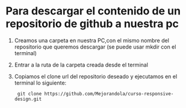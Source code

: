 Para descargar el contenido de un repositorio de github a nuestra pc
===========



1. Creamos una carpeta en nuestra PC,con el mismo nombre del repositorio que queremos descargar (se puede usar mkdir con el terminal)
2. Entrar a la ruta de la carpeta creada desde el terminal
3. Copiamos el clone url del repositorio deseado y ejecutamos en el terminal lo siguiente:

		git clone https://github.com/Mejorandola/curso-responsive-design.git
